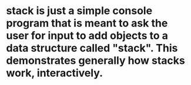 # stack is just a simple console program that is meant to ask the user for input to add objects to a data structure called "stack". This demonstrates generally how stacks work, interactively.
